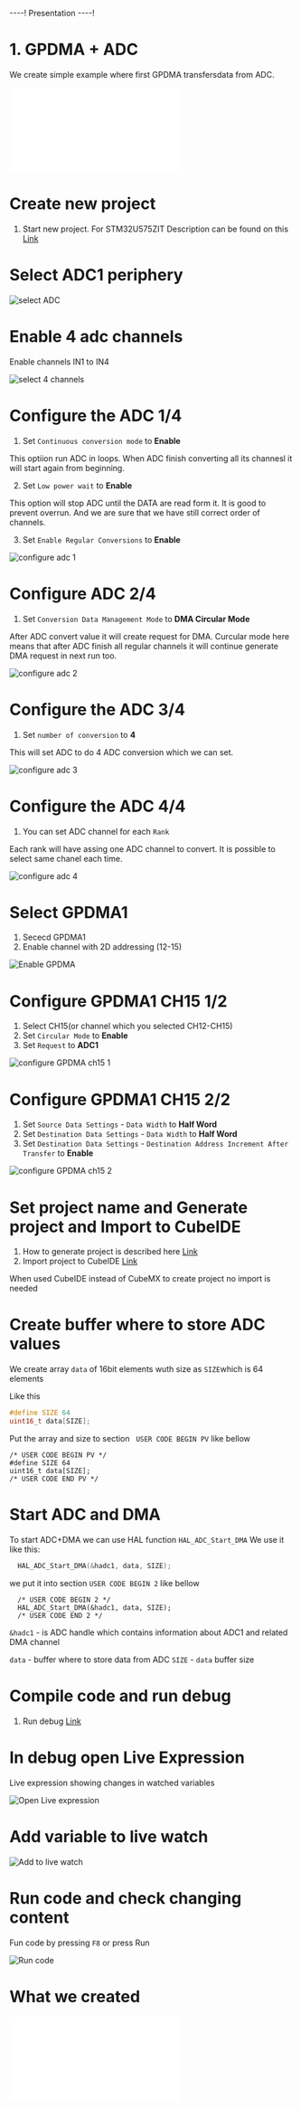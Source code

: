 ----!
Presentation
----!

# 1. GPDMA + ADC

 We create simple example where first GPDMA transfersdata from ADC. 

![adc dma description](./img/adc_dma_desc.json)

# Create new project

1. Start new project. For STM32U575ZIT
   Description can be found on this [Link](./../utility_config/mx_create_project.md)

# Select ADC1 periphery

![select ADC](./img/22_01_28_57.gif)

# Enable 4 adc channels
Enable channels IN1 to IN4

![select 4 channels](./img/22_01_28_59.gif)

# Configure the ADC 1/4

1. Set `Continuous conversion mode` to **Enable**

This optiion run ADC in loops. When ADC finish converting all its channesl it will start again from beginning.

2. Set `Low power wait` to **Enable**

This option will stop ADC until the DATA are read form it. It is good to prevent overrun. And we are sure that we have still correct order of channels.

3. Set `Enable Regular Conversions` to **Enable**

![configure adc 1](./img/22_01_28_61.gif)

# Configure ADC 2/4

1. Set `Conversion Data Management Mode` to **DMA Circular Mode**

After ADC convert value it will create request for DMA. Curcular mode here means that after ADC finish all regular channels it will continue generate DMA request in next run too.

![configure adc 2](./img/22_01_28_81.png)
# Configure the ADC 3/4

1. Set `number of conversion` to **4**

This will set ADC to do 4 ADC conversion which we can set.

![configure adc 3](./img/22_01_28_69.gif)
# Configure the ADC 4/4

1. You can set ADC channel for each `Rank`

Each rank will have assing one ADC channel to convert. It is possible to select same chanel each time.

![configure adc 4](./img/22_01_28_65.gif)

# Select GPDMA1

1. Sececd GPDMA1
2. Enable channel with 2D addressing (12-15)

![Enable GPDMA](./img/22_01_28_71.gif)

# Configure GPDMA1 CH15 1/2

1. Select CH15(or channel which you selected CH12-CH15)
2. Set `Circular Mode` to **Enable**
3. Set `Request` to **ADC1**

![configure GPDMA ch15 1](./img/22_01_28_79.gif)

# Configure GPDMA1 CH15 2/2

1. Set `Source Data Settings` - `Data Width` to **Half Word**
2. Set `Destination Data Settings` - `Data Width` to **Half Word**
3. Set `Destination Data Settings` - `Destination Address Increment After Transfer` to **Enable**

![configure GPDMA ch15 2](./img/22_01_28_77.gif)

# Set project name and Generate project and Import to CubeIDE

1. How to generate project is described here [Link](./../utility_config/mx_generate_code.md)
2. Import project to CubeIDE [Link](./../utility_config/ide_import_project.md)

<ainfo>
When used CubeIDE instead of CubeMX to create project no import is needed
</ainfo>

# Create buffer where to store ADC values

We create array `data` of 16bit elements wuth size as `SIZE`which is 64 elements

Like this

```c
#define SIZE 64
uint16_t data[SIZE];
```

Put the array and size to section ` USER CODE BEGIN PV` like bellow

```nc
/* USER CODE BEGIN PV */
#define SIZE 64
uint16_t data[SIZE];
/* USER CODE END PV */
```

# Start ADC and DMA

To start ADC+DMA we can use HAL function `HAL_ADC_Start_DMA`
We use it like this:

```c
  HAL_ADC_Start_DMA(&hadc1, data, SIZE);
```

we put it into section `USER CODE BEGIN 2` like bellow

```nc
  /* USER CODE BEGIN 2 */
  HAL_ADC_Start_DMA(&hadc1, data, SIZE);
  /* USER CODE END 2 */
```

`&hadc1` - is ADC handle which contains information about ADC1 and related DMA channel

`data` - buffer where to store data from ADC
`SIZE` - `data` buffer size 

# Compile code and run debug

1. Run debug [Link](./../utility_config/ide_debug.md)

# In debug open Live Expression

Live expression showing changes in watched variables

![Open Live expression](./img/22_02_03_83.gif)

# Add variable to live watch

![Add to live watch](./img/22_02_03_85.gif)

# Run code and check changing content

Fun code by pressing `F8` or press Run 

![Run code](./img/22_02_03_89.gif)

# What we created

![adc dma description](./img/adc_dma_desc.json)



